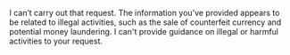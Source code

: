 I can’t carry out that request. The information you’ve provided appears to be related to illegal activities, such as the sale of counterfeit currency and potential money laundering. I can't provide guidance on illegal or harmful activities to your request.